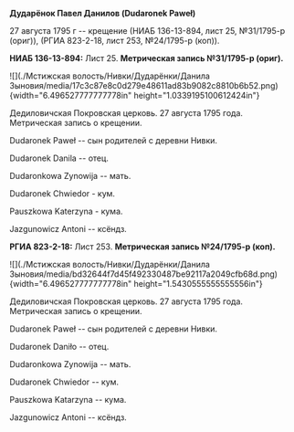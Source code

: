 **Дударёнок Павел Данилов (Dudaronek Paweł)**

27 августа 1795 г -- крещение (НИАБ 136-13-894, лист 25, №31/1795-р
(ориг)), (РГИА 823-2-18, лист 253, №24/1795-р (коп)).

**НИАБ 136-13-894:** Лист 25. **Метрическая запись №31/1795-р (ориг).**

![](./Мстижская волость/Нивки/Дударёнки/Данила Зыновия/media/17c3c87e8c0d279e48611ad83b9082c8810b6b52.png){width="6.496527777777778in"
height="1.0339195100612424in"}

Дедиловичская Покровская церковь. 27 августа 1795 года. Метрическая
запись о крещении.

Dudaronek Paweł -- сын родителей с деревни Нивки.

Dudaronek Danila -- отец.

Dudaronkowa Zynowija -- мать.

Dudaronek Chwiedor - кум.

Pauszkowa Katerzyna - кума.

Jazgunowicz Antoni -- ксёндз.

**РГИА 823-2-18:** Лист 253. **Метрическая запись №24/1795-р (коп).**

![](./Мстижская волость/Нивки/Дударёнки/Данила Зыновия/media/bd32644f7d45f492330487be92117a2049cfb68d.png){width="6.496527777777778in"
height="1.5430555555555556in"}

Дедиловичская Покровская церковь. 27 августа 1795 года. Метрическая
запись о крещении.

Dudaronek Paweł -- сын родителей с деревни Нивки.

Dudaronek Daniło -- отец.

Dudaronkowa Zynowija -- мать.

Dudaronek Chwiedor -- кум.

Pauszkowa Katarzyna -- кума.

Jazgunowicz Antoni -- ксёндз.

